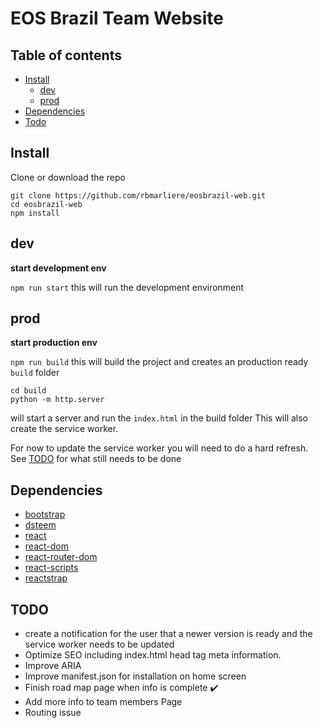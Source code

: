 # EOS Brazil Team Website

## Table of contents

* [Install](#install)
    * [dev](#dev)
    * [prod](#prod)
* [Dependencies](#dependencies)
* [Todo](#todo)

## Install

Clone or download the repo
```
git clone https://github.com/rbmarliere/eosbrazil-web.git
cd eosbrazil-web
npm install
```


## dev 

**start development env**

`npm run start` this will run the development environment 

## prod

**start production env**

`npm run build` this will build the project and creates an production ready `build` folder

```
cd build
python -m http.server
```

will start a server and run the `index.html` in the build folder This will also create the service worker.

For now to update the service worker you will need to do a hard refresh.
See [TODO](#todo) for what still needs to be done


## Dependencies

* [bootstrap](https://getbootstrap.com/docs/4.0/)
* [dsteem](https://jnordberg.github.io/dsteem/)
* [react](https://reactjs.org/docs/hello-world.html)
* [react-dom](https://www.npmjs.com/package/react-dom)
* [react-router-dom](https://www.npmjs.com/package/react-router-dom)
* [react-scripts](https://github.com/facebook/create-react-app/blob/master/README.md#getting-started)
* [reactstrap](https://www.npmjs.com/package/reactstrap)

## TODO

* create a notification for the user that a newer version is ready and the service worker needs to be updated
* Optimize SEO including index.html head tag meta information.
* Improve ARIA 
* Improve manifest.json for installation on home screen
* Finish road map page when info is complete :heavy_check_mark:
* Add more info to team members Page 
* Routing issue
